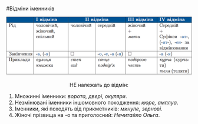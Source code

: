 #Відміни іменників

<div class="center">
<img src="../pics/5/9.png" width="700px" class="center"/>
</div>
<br>


<div class="p1"><center>НЕ належать до вiдмiн:</center></div>

<ol>
<li>Множиннi iменники: <i>ворота, дверi, окуляри</i>.</li>
<li>Незмiнюванi iменники iншомовного походження: <i>кюре, амплуа</i>.</li>
<li>Iменники, якi походять вiд прикметникiв: <i>минуле, зерновi</i>.</li>
<li>Жiночi прiзвища на <span class="p1">-о<span> та приголосний: <i>Нечитайло Ольга</i>.</li>
</ol>